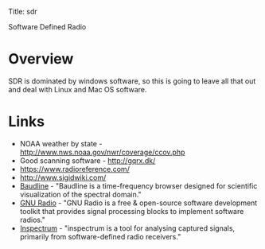 Title: sdr

Software Defined Radio

# Overview

SDR is dominated by windows software, so this is going to leave all that out and deal with Linux and Mac OS software.

# Links

- NOAA weather by state - <http://www.nws.noaa.gov/nwr/coverage/ccov.php>
- Good scanning software - <http://gqrx.dk/>
- <https://www.radioreference.com/>
- <http://www.sigidwiki.com/>
- [Baudline](http://www.baudline.com/) - "Baudline is a time-frequency browser designed for scientific visualization of the spectral domain."
- [GNU Radio](http://gnuradio.org/) - "GNU Radio is a free & open-source software development toolkit that provides signal processing blocks to implement software radios."
- [Inspectrum](https://github.com/miek/inspectrum) - "inspectrum is a tool for analysing captured signals, primarily from software-defined radio receivers."
